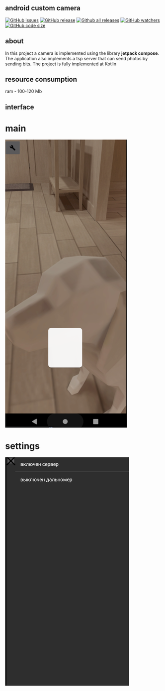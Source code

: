 ## android custom camera
[![GitHub issues](https://img.shields.io/github/issues/dark0ghost/androidcustomcamera)](https://github.com/dark0ghost/androidcustomcamera/issues)
[![GitHub release](https://img.shields.io/github/release/dark0ghost/androidcustomcamera)](https://github.com/dark0ghost/androidcustomcamera/releases/)
[![Github all releases](https://img.shields.io/github/downloads/dark0ghost/androidcustomcamera/total.svg)](https://github.com/dark0ghost/androidcustomcamera/releases/)
[![GitHub watchers](https://img.shields.io/github/watchers/dark0ghost/androidcustomcamera?style=social&label=Watch&maxAge=2592000)](https://github.com/dark0ghost/androidcustomcamera/watchers/)
[![GitHub code size](https://img.shields.io/github/languages/code-size/dark0ghost/androidcustomcamera?style=flat)](https://github.com/dark0ghost/androidcustomcamera)
## about
In this project a camera is implemented using the library **jetpack compose**. The application also implements a tsp server that can send photos by sending bits. The project is fully implemented at Kotlin

## resource consumption 
ram - 100-120 Mb
 
## interface
# main
![](https://github.com/dark0ghost/androidcustomcamera/blob/master/static/app.png)
# settings
![](https://github.com/dark0ghost/androidcustomcamera/blob/master/static/settings.png)